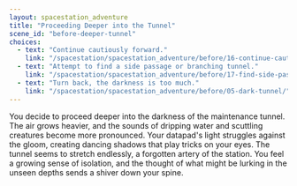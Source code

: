 ```yaml
---
layout: spacestation_adventure
title: "Proceeding Deeper into the Tunnel"
scene_id: "before-deeper-tunnel"
choices:
  - text: "Continue cautiously forward."
    link: "/spacestation/spacestation_adventure/before/16-continue-cautiously/"
  - text: "Attempt to find a side passage or branching tunnel."
    link: "/spacestation/spacestation_adventure/before/17-find-side-passage/"
  - text: "Turn back, the darkness is too much."
    link: "/spacestation/spacestation_adventure/before/05-dark-tunnel/"
---
```


You decide to proceed deeper into the darkness of the maintenance tunnel. The air grows heavier, and the sounds of dripping water and scuttling creatures become more pronounced. Your datapad's light struggles against the gloom, creating dancing shadows that play tricks on your eyes. The tunnel seems to stretch endlessly, a forgotten artery of the station. You feel a growing sense of isolation, and the thought of what might be lurking in the unseen depths sends a shiver down your spine.
